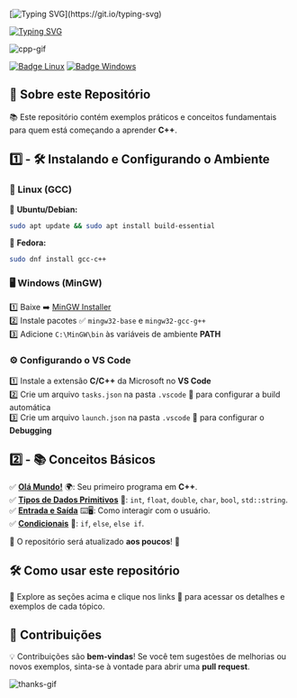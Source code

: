 

[![Typing SVG](https://readme-typing-svg.herokuapp.com?font=Oswald&weight=500&size=30&pause=1000&color=195671FF&width=435&lines=🚀+Seja+Bem+Vindo!+Bora+Aprender+C%2B%2B!)](https://git.io/typing-svg)  

[![Typing SVG](https://readme-typing-svg.herokuapp.com?font=Oswald&weight=500&size=30&pause=1000&color=195671FF&center=true&vCenter=true&width=435&lines=📌+Aprendendo+C%2B%2B)](https://git.io/typing-svg)  

![cpp-gif](https://media.giphy.com/media/v1.Y2lkPTc5MGI3NjExZTBtM2U4eXUyN2tpbWpoYmpzdWVyZWc1ZTE1YWlhbmRqMzY2ZWFkbiZlcD12MV9pbnRlcm5hbF9naWZfYnlfaWQmY3Q9Zw/FoVzfcqCDSb7zCynOp/giphy.gif)  

[![Badge Linux](https://img.shields.io/badge/OS-Linux-blue?logo=linux)](https://)  [![Badge Windows](https://img.shields.io/badge/🖥️_OS-Windows-blue?logo=windows)](https://)  

## 📌 Sobre este Repositório  

📚 Este repositório contém exemplos práticos e conceitos fundamentais para quem está começando a aprender **C++**.  



## 1️⃣ - 🛠️ Instalando e Configurando o Ambiente  

### 🐧 Linux (GCC)  
📌 **Ubuntu/Debian:**  
```bash
sudo apt update && sudo apt install build-essential
```  
📌 **Fedora:**  
```bash
sudo dnf install gcc-c++
```  

### 🖥️ Windows (MinGW)  
1️⃣ Baixe ➡️ [MinGW Installer](https://sourceforge.net/projects/mingw/)  
2️⃣ Instale pacotes ✅ `mingw32-base` e `mingw32-gcc-g++`  
3️⃣ Adicione `C:\MinGW\bin` às variáveis de ambiente **PATH**  

### ⚙️ Configurando o **VS Code**  
1️⃣ Instale a extensão **C/C++** da Microsoft no **VS Code**  
2️⃣ Crie um arquivo `tasks.json` na pasta `.vscode` 📂 para configurar a build automática  
3️⃣ Crie um arquivo `launch.json` na pasta `.vscode` 🐞 para configurar o **Debugging**  



## 2️⃣ - 📚 Conceitos Básicos  

✅ [**Olá Mundo!**](1-Conceitos-Basicos/hello_world/README.md) 🌍: Seu primeiro programa em **C++**.  
✅ [**Tipos de Dados Primitivos**](1-Conceitos-Basicos/tipos_de_dados/README.md) 🔢: `int`, `float`, `double`, `char`, `bool`, `std::string`.  
✅ [**Entrada e Saída**](1-Conceitos-Basicos/entrada_saida/README.md) ⌨️🖥️: Como interagir com o usuário.  
✅ [**Condicionais**](1-Conceitos-Basicos/condicionais/README.md) 🔀: `if`, `else`, `else if`.  

🔄 O repositório será atualizado **aos poucos**! 🚧  



## 🛠️ Como usar este repositório  

👀 Explore as seções acima e clique nos links 🔗 para acessar os detalhes e exemplos de cada tópico.  




## 🤝 Contribuições  

💡 Contribuições são **bem-vindas**! Se você tem sugestões de melhorias ou novos exemplos, sinta-se à vontade para abrir uma **pull request**.  

![thanks-gif](https://media3.giphy.com/media/v1.Y2lkPTc5MGI3NjExaDhyMTR4ZnB6NHd4MjYzaTI4d2o3a2pua2c3OW5sc3NudWp4aGdweSZlcD12MV9pbnRlcm5hbF9naWZfYnlfaWQmY3Q9Zw/MT5UUV1d4CXE2A37Dg/giphy.webp)  

